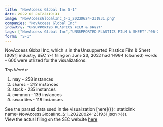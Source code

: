 ```yaml
---
title: "NovAccess Global Inc S-1"
date: 2022-06-24T23:19:31
image: "NovAccessGlobalInc_S-1_20220624-231931.png"
companies: "NovAccess Global Inc"
industry: "UNSUPPORTED PLASTICS FILM & SHEET"
tags: ["NovAccess Global Inc","UNSUPPORTED PLASTICS FILM & SHEET","06-23-2022","S-1"]
forms: "S-1"
---
```

NovAccess Global Inc, which is in the Unsupported Plastics Film & Sheet [3081] industry, SEC S-1 filing on June 23, 2022 had 14994 (cleaned) words - 600 were utilized for the visualizations.

Top Words:
1. may - 258 instances
2. shares - 243 instances
3. stock - 235 instances
4. common - 139 instances
5. securities - 118 instances


See the parsed data used in the visualization [here]({{< staticlink name=NovAccessGlobalInc_S-1_20220624-231931.json >}}).  
View the actual filing on the SEC website [here](https://www.sec.gov/Archives/edgar/data/1039466/0001185185-22-000771.txt)